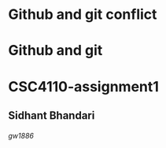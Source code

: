 
# Github and git conflict

# Github and git

# CSC4110-assignment1
## Sidhant Bhandari
###### gw1886
